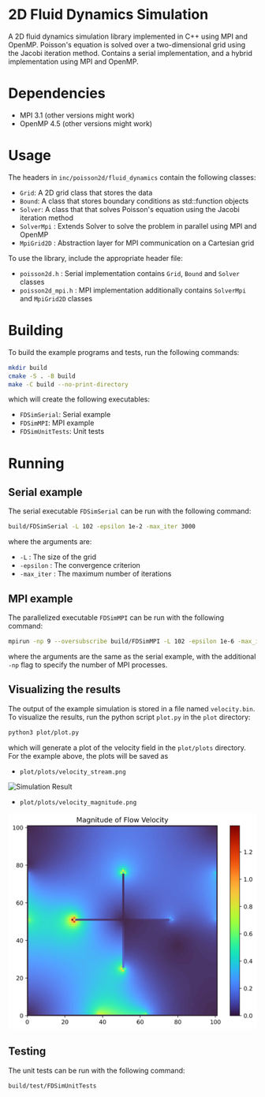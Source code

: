 # 2D Fluid Dynamics Simulation

A 2D fluid dynamics simulation library implemented in C++ using MPI and OpenMP. 
Poisson's equation is solved over a two-dimensional grid using the Jacobi iteration method.
Contains a serial implementation, and a hybrid implementation using MPI and OpenMP.

# Dependencies
- MPI 3.1 (other versions might work)
- OpenMP 4.5 (other versions might work)

# Usage

The headers in `inc/poisson2d/fluid_dynamics` contain the following classes:
- `Grid`: A 2D grid class that stores the data
- `Bound`: A class that stores boundary conditions as std::function objects
- `Solver`: A class that that solves Poisson's equation using the Jacobi iteration method
- `SolverMpi` : Extends Solver to solve the problem in parallel using MPI and OpenMP
- `MpiGrid2D` : Abstraction layer for MPI communication on a Cartesian grid

To use the library, include the appropriate header file:
- `poisson2d.h` : Serial implementation contains `Grid`, `Bound` and `Solver` classes
- `poisson2d_mpi.h` : MPI implementation additionally contains `SolverMpi` and `MpiGrid2D` classes

# Building

To build the example programs and tests, run the following commands:
```bash
mkdir build
cmake -S . -B build
make -C build --no-print-directory
```
which will create the following executables:
- `FDSimSerial`: Serial example
- `FDSimMPI`: MPI example
- `FDSimUnitTests`: Unit tests

# Running

## Serial example

The serial executable `FDSimSerial` can be run with the following command:
```bash
build/FDSimSerial -L 102 -epsilon 1e-2 -max_iter 3000
```
where the arguments are:
- `-L` : The size of the grid
- `-epsilon` : The convergence criterion
- `-max_iter` : The maximum number of iterations

## MPI example

The parallelized executable `FDSimMPI` can be run with the following command:
```bash
mpirun -np 9 --oversubscribe build/FDSimMPI -L 102 -epsilon 1e-6 -max_iter 10000
```
where the arguments are the same as the serial example, with the additional `-np` flag to specify the number of MPI processes.

## Visualizing the results

The output of the example simulation is stored in a file named `velocity.bin`. To visualize the results, run the python script `plot.py` in the `plot` directory:
```bash
python3 plot/plot.py
```
which will generate a plot of the velocity field in the `plot/plots` directory. For the example above, the plots will be saved as 
- `plot/plots/velocity_stream.png`

![Simulation Result](https://github.com/SombkeMaximilian/fluid-dynamics-simulation/blob/main/img/velocity_stream.png?)

- `plot/plots/velocity_magnitude.png`

![Simulation Result](https://github.com/SombkeMaximilian/fluid-dynamics-simulation/blob/main/img/velocity_magnitude.png?)

## Testing

The unit tests can be run with the following command:
```bash
build/test/FDSimUnitTests
```
